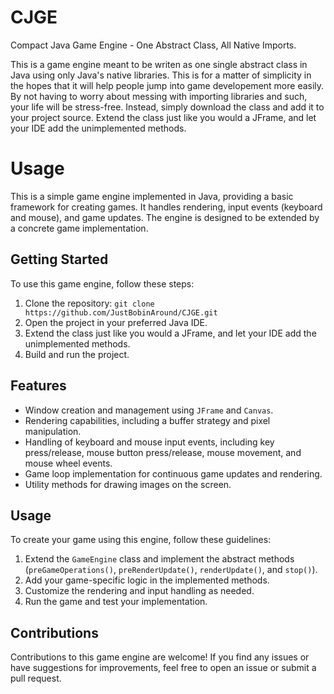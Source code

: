 # CJGE
Compact Java Game Engine - One Abstract Class, All Native Imports.

This is a game engine meant to be writen as one single abstract class in Java using only Java's native libraries. 
This is for a matter of simplicity in the hopes that it will help people jump into game developement more easily.
By not having to worry about messing with importing libraries and such, your life will be stress-free. Instead,
simply download the class and add it to your project source. Extend the class just like you would a JFrame, and 
let your IDE add the unimplemented methods.

# Usage

This is a simple game engine implemented in Java, providing a basic framework for creating games. It handles rendering, input events (keyboard and mouse), and game updates. The engine is designed to be extended by a concrete game implementation.

## Getting Started

To use this game engine, follow these steps:

1. Clone the repository: `git clone https://github.com/JustBobinAround/CJGE.git`
2. Open the project in your preferred Java IDE.
3. Extend the class just like you would a JFrame, and let your IDE add the unimplemented methods.
4. Build and run the project.

## Features

- Window creation and management using `JFrame` and `Canvas`.
- Rendering capabilities, including a buffer strategy and pixel manipulation.
- Handling of keyboard and mouse input events, including key press/release, mouse button press/release, mouse movement, and mouse wheel events.
- Game loop implementation for continuous game updates and rendering.
- Utility methods for drawing images on the screen.

## Usage

To create your game using this engine, follow these guidelines:

1. Extend the `GameEngine` class and implement the abstract methods (`preGameOperations()`, `preRenderUpdate()`, `renderUpdate()`, and `stop()`).
2. Add your game-specific logic in the implemented methods.
3. Customize the rendering and input handling as needed.
4. Run the game and test your implementation.

## Contributions

Contributions to this game engine are welcome! If you find any issues or have suggestions for improvements, feel free to open an issue or submit a pull request.
